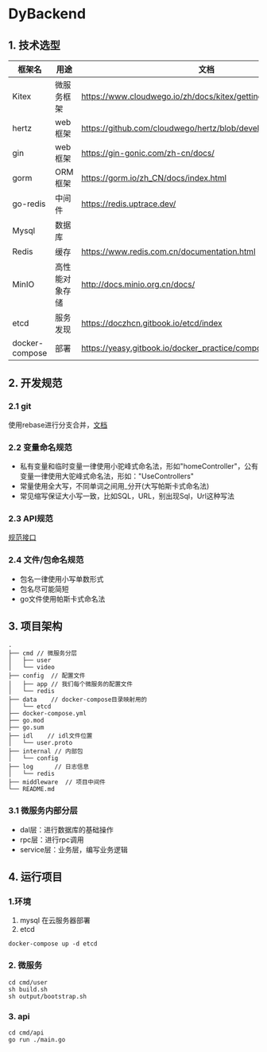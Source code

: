 # DyBackend

## 1. 技术选型

| 框架名            | 用途      | 文档                                                            |
|----------------|---------|---------------------------------------------------------------|
| Kitex          | 微服务框架   | https://www.cloudwego.io/zh/docs/kitex/getting-started/       | 
| hertz          | web框架   | https://github.com/cloudwego/hertz/blob/develop/README_cn.md  |
| gin            | web框架   | https://gin-gonic.com/zh-cn/docs/                             |
| gorm           | ORM框架   | https://gorm.io/zh_CN/docs/index.html                         |
| go-redis       | 中间件     | https://redis.uptrace.dev/                                    |
| Mysql          | 数据库     ||
| Redis          | 缓存      | https://www.redis.com.cn/documentation.html                   |
| MinIO          | 高性能对象存储 | http://docs.minio.org.cn/docs/                                |
| etcd           | 服务发现    | https://doczhcn.gitbook.io/etcd/index                         |
| docker-compose | 部署      | https://yeasy.gitbook.io/docker_practice/compose/compose_file |



## 2. 开发规范

### 2.1 git

使用rebase进行分支合并，[文档](https://git-scm.com/book/zh/v2/Git-%E5%88%86%E6%94%AF-%E5%8F%98%E5%9F%BA)
### 2.2 变量命名规范
- 私有变量和临时变量一律使用小驼峰式命名法，形如"homeController"，公有变量一律使用大驼峰式命名法，形如："UseControllers"
- 常量使用全大写，不同单词之间用_分开(大写帕斯卡式命名法)
- 常见缩写保证大小写一致，比如SQL，URL，别出现Sql，Url这种写法
### 2.3 API规范
[规范接口](https://www.apifox.cn/apidoc/shared-09d88f32-0b6c-4157-9d07-a36d32d7a75c/api-50707523)
### 2.4 文件/包命名规范
- 包名一律使用小写单数形式
- 包名尽可能简短
- go文件使用帕斯卡式命名法

## 3. 项目架构

```text
.
├── cmd // 微服务分层
│   ├── user
│   └── video
├── config  // 配置文件
│   ├── app // 我们每个微服务的配置文件
│   └── redis
├── data    // docker-compose目录映射用的
│   └── etcd  
├── docker-compose.yml
├── go.mod
├── go.sum
├── idl    // idl文件位置
│   └── user.proto
├── internal // 内部包
│   └── config
├── log      // 日志信息
│   └── redis
├── middleware  // 项目中间件
└── README.md
```
### 3.1 微服务内部分层
- dal层：进行数据库的基础操作
- rpc层：进行rpc调用
- service层：业务层，编写业务逻辑

## 4. 运行项目
### 1.环境
1. mysql 在云服务器部署
2. etcd 
```shell
docker-compose up -d etcd
```

### 2. 微服务
```shell
cd cmd/user
sh build.sh
sh output/bootstrap.sh
```

### 3. api
```shell
cd cmd/api
go run ./main.go
```

